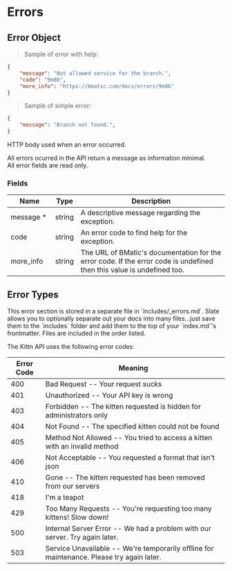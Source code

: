 # Errors

## Error Object

> Sample of error with help:

```json
{
    "message": "Not allowed service for the branch.",
    "code": "9m86",
    "more_info": "https://bmatic.com/docs/errors/9m86"
}
```

> Sample of simple error:

```json
{
    "message": "Branch not found.",
}
```

HTTP body used when an error occurred.

<aside class="notice">
All errors ocurred in the API return a message as information minimal.
</aside>

<aside class="notice">
All error fields are read only.
</aside>

### Fields
Name | Type | Description
--- | --- | ---
message<span title="required" class="required">&nbsp;\*&nbsp;</span>  | string | A descriptive message regarding the exception.
code | string | An error code to find help for the exception.
more_info | string | The URL of BMatic's documentation for the error code. If the error code is undefined then this value is undefined too.

## Error Types

<aside class="notice">This error section is stored in a separate file in `includes/_errors.md`. Slate allows you to optionally separate out your docs into many files...just save them to the `includes` folder and add them to the top of your `index.md`'s frontmatter. Files are included in the order listed.</aside>

The Kittn API uses the following error codes:


Error Code | Meaning
---------- | -------
400 | Bad Request -- Your request sucks
401 | Unauthorized -- Your API key is wrong
403 | Forbidden -- The kitten requested is hidden for administrators only
404 | Not Found -- The specified kitten could not be found
405 | Method Not Allowed -- You tried to access a kitten with an invalid method
406 | Not Acceptable -- You requested a format that isn't json
410 | Gone -- The kitten requested has been removed from our servers
418 | I'm a teapot
429 | Too Many Requests -- You're requesting too many kittens! Slow down!
500 | Internal Server Error -- We had a problem with our server. Try again later.
503 | Service Unavailable -- We're temporarily offline for maintenance. Please try again later.
